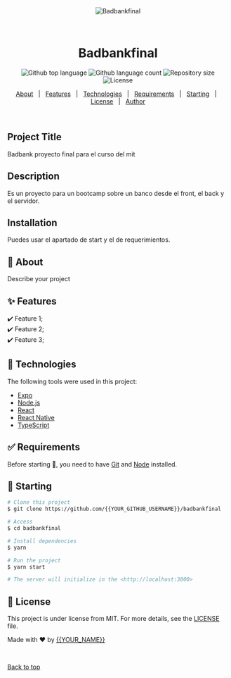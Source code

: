<div align="center" id="top"> 
  <img src="./.github/app.gif" alt="Badbankfinal" />

  &#xa0;

  <!-- <a href="https://badbankfinal.netlify.app">Demo</a> -->
</div>

<h1 align="center">Badbankfinal</h1>

<p align="center">
  <img alt="Github top language" src="https://img.shields.io/github/languages/top/{{YOUR_GITHUB_USERNAME}}/badbankfinal?color=56BEB8">

  <img alt="Github language count" src="https://img.shields.io/github/languages/count/{{YOUR_GITHUB_USERNAME}}/badbankfinal?color=56BEB8">

  <img alt="Repository size" src="https://img.shields.io/github/repo-size/{{YOUR_GITHUB_USERNAME}}/badbankfinal?color=56BEB8">

  <img alt="License" src="https://img.shields.io/github/license/{{YOUR_GITHUB_USERNAME}}/badbankfinal?color=56BEB8">

  <!-- <img alt="Github issues" src="https://img.shields.io/github/issues/{{YOUR_GITHUB_USERNAME}}/badbankfinal?color=56BEB8" /> -->

  <!-- <img alt="Github forks" src="https://img.shields.io/github/forks/{{YOUR_GITHUB_USERNAME}}/badbankfinal?color=56BEB8" /> -->

  <!-- <img alt="Github stars" src="https://img.shields.io/github/stars/{{YOUR_GITHUB_USERNAME}}/badbankfinal?color=56BEB8" /> -->
</p>

<!-- Status -->

<!-- <h4 align="center"> 
	🚧  Badbankfinal 🚀 Under construction...  🚧
</h4> 

<hr> -->

<p align="center">
  <a href="#dart-about">About</a> &#xa0; | &#xa0; 
  <a href="#sparkles-features">Features</a> &#xa0; | &#xa0;
  <a href="#rocket-technologies">Technologies</a> &#xa0; | &#xa0;
  <a href="#white_check_mark-requirements">Requirements</a> &#xa0; | &#xa0;
  <a href="#checkered_flag-starting">Starting</a> &#xa0; | &#xa0;
  <a href="#memo-license">License</a> &#xa0; | &#xa0;
  <a href="https://github.com/{{YOUR_GITHUB_USERNAME}}" target="_blank">Author</a>
</p>

<br>

## Project Title ##

Badbank proyecto final para el curso del mit

## Description ##

Es un proyecto para un bootcamp sobre un banco desde el front, el back y el servidor.

## Installation ##

Puedes usar el apartado de start y el de requerimientos.

## :dart: About ##

Describe your project

## :sparkles: Features ##

:heavy_check_mark: Feature 1;\
:heavy_check_mark: Feature 2;\
:heavy_check_mark: Feature 3;

## :rocket: Technologies ##

The following tools were used in this project:

- [Expo](https://expo.io/)
- [Node.js](https://nodejs.org/en/)
- [React](https://pt-br.reactjs.org/)
- [React Native](https://reactnative.dev/)
- [TypeScript](https://www.typescriptlang.org/)

## :white_check_mark: Requirements ##

Before starting :checkered_flag:, you need to have [Git](https://git-scm.com) and [Node](https://nodejs.org/en/) installed.

## :checkered_flag: Starting ##

```bash
# Clone this project
$ git clone https://github.com/{{YOUR_GITHUB_USERNAME}}/badbankfinal

# Access
$ cd badbankfinal

# Install dependencies
$ yarn

# Run the project
$ yarn start

# The server will initialize in the <http://localhost:3000>
```

## :memo: License ##

This project is under license from MIT. For more details, see the [LICENSE](LICENSE.md) file.


Made with :heart: by <a href="https://github.com/{{YOUR_GITHUB_USERNAME}}" target="_blank">{{YOUR_NAME}}</a>

&#xa0;

<a href="#top">Back to top</a>
